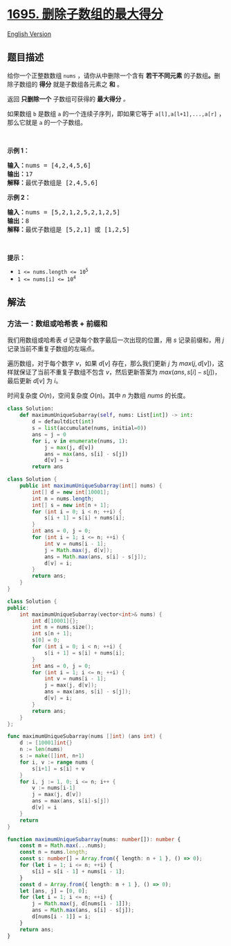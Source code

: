 # [1695. 删除子数组的最大得分](https://leetcode.cn/problems/maximum-erasure-value)

[English Version](/solution/1600-1699/1695.Maximum%20Erasure%20Value/README_EN.md)

<!-- tags:数组,哈希表,滑动窗口 -->

## 题目描述

<!-- 这里写题目描述 -->

<p>给你一个正整数数组 <code>nums</code> ，请你从中删除一个含有 <strong>若干不同元素</strong> 的子数组<strong>。</strong>删除子数组的 <strong>得分</strong> 就是子数组各元素之 <strong>和</strong> 。</p>

<p>返回 <strong>只删除一个</strong> 子数组可获得的 <strong>最大得分</strong><em> 。</em></p>

<p>如果数组 <code>b</code> 是数组 <code>a</code> 的一个连续子序列，即如果它等于 <code>a[l],a[l+1],...,a[r]</code> ，那么它就是 <code>a</code> 的一个子数组。</p>

<p> </p>

<p><strong>示例 1：</strong></p>

<pre>
<strong>输入：</strong>nums = [4,2,4,5,6]
<strong>输出：</strong>17
<strong>解释：</strong>最优子数组是 [2,4,5,6]
</pre>

<p><strong>示例 2：</strong></p>

<pre>
<strong>输入：</strong>nums = [5,2,1,2,5,2,1,2,5]
<strong>输出：</strong>8
<strong>解释：</strong>最优子数组是 [5,2,1] 或 [1,2,5]
</pre>

<p> </p>

<p><strong>提示：</strong></p>

<ul>
	<li><code>1 <= nums.length <= 10<sup>5</sup></code></li>
	<li><code>1 <= nums[i] <= 10<sup>4</sup></code></li>
</ul>

## 解法

### 方法一：数组或哈希表 + 前缀和

我们用数组或哈希表 $d$ 记录每个数字最后一次出现的位置，用 $s$ 记录前缀和，用 $j$ 记录当前不重复子数组的左端点。

遍历数组，对于每个数字 $v$，如果 $d[v]$ 存在，那么我们更新 $j$ 为 $max(j, d[v])$，这样就保证了当前不重复子数组不包含 $v$，然后更新答案为 $max(ans, s[i] - s[j])$，最后更新 $d[v]$ 为 $i$。

时间复杂度 $O(n)$，空间复杂度 $O(n)$。其中 $n$ 为数组 $nums$ 的长度。

<!-- tabs:start -->

```python
class Solution:
    def maximumUniqueSubarray(self, nums: List[int]) -> int:
        d = defaultdict(int)
        s = list(accumulate(nums, initial=0))
        ans = j = 0
        for i, v in enumerate(nums, 1):
            j = max(j, d[v])
            ans = max(ans, s[i] - s[j])
            d[v] = i
        return ans
```

```java
class Solution {
    public int maximumUniqueSubarray(int[] nums) {
        int[] d = new int[10001];
        int n = nums.length;
        int[] s = new int[n + 1];
        for (int i = 0; i < n; ++i) {
            s[i + 1] = s[i] + nums[i];
        }
        int ans = 0, j = 0;
        for (int i = 1; i <= n; ++i) {
            int v = nums[i - 1];
            j = Math.max(j, d[v]);
            ans = Math.max(ans, s[i] - s[j]);
            d[v] = i;
        }
        return ans;
    }
}
```

```cpp
class Solution {
public:
    int maximumUniqueSubarray(vector<int>& nums) {
        int d[10001]{};
        int n = nums.size();
        int s[n + 1];
        s[0] = 0;
        for (int i = 0; i < n; ++i) {
            s[i + 1] = s[i] + nums[i];
        }
        int ans = 0, j = 0;
        for (int i = 1; i <= n; ++i) {
            int v = nums[i - 1];
            j = max(j, d[v]);
            ans = max(ans, s[i] - s[j]);
            d[v] = i;
        }
        return ans;
    }
};
```

```go
func maximumUniqueSubarray(nums []int) (ans int) {
	d := [10001]int{}
	n := len(nums)
	s := make([]int, n+1)
	for i, v := range nums {
		s[i+1] = s[i] + v
	}
	for i, j := 1, 0; i <= n; i++ {
		v := nums[i-1]
		j = max(j, d[v])
		ans = max(ans, s[i]-s[j])
		d[v] = i
	}
	return
}
```

```ts
function maximumUniqueSubarray(nums: number[]): number {
    const m = Math.max(...nums);
    const n = nums.length;
    const s: number[] = Array.from({ length: n + 1 }, () => 0);
    for (let i = 1; i <= n; ++i) {
        s[i] = s[i - 1] + nums[i - 1];
    }
    const d = Array.from({ length: m + 1 }, () => 0);
    let [ans, j] = [0, 0];
    for (let i = 1; i <= n; ++i) {
        j = Math.max(j, d[nums[i - 1]]);
        ans = Math.max(ans, s[i] - s[j]);
        d[nums[i - 1]] = i;
    }
    return ans;
}
```

<!-- tabs:end -->

<!-- end -->
